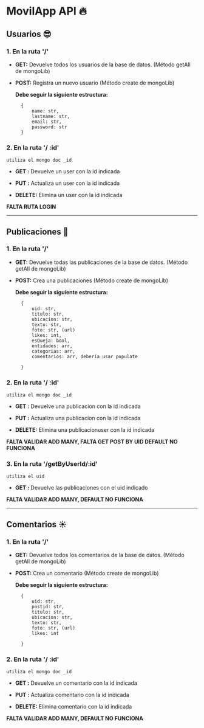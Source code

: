 # MovilApp API 🔥
 
## Usuarios 😎

### 1. En la ruta '/' 

- **GET:**  Devuelve todos los usuarios de la base de datos. (Método getAll de mongoLib)


- **POST:** Registra un nuevo usuario (Método create de mongoLib)


    **Debe seguir la siguiente estructura:**
        
        {
            name: str,
            lastname: str,
            email: str,
            password: str
        }




### 2. En la ruta '/ :id'  

    utiliza el mongo doc _id

- **GET :** Devuelve un user con la id indicada 

- **PUT :** Actualiza un user con la id indicada 

- **DELETE:** Elimina un user con la id indicada 

**FALTA RUTA LOGIN**

___

## Publicaciones 🦁

### 1. En la ruta '/' 
- **GET:**  Devuelve todas las publicaciones de la base de datos. (Método getAll de mongoLib)


- **POST:** Crea una publicaciones (Método create de mongoLib)


    **Debe seguir la siguiente estructura:**
        
        {
            uid: str,
            titulo: str,
            ubicacion: str,
            texto: str,
            foto: str, (url)
            likes: int, 
            esQueja: bool, 
            entidades: arr,
            categorias: arr,
            comentarios: arr, debería usar populate

        }




### 2. En la ruta '/ :id'  

    utiliza el mongo doc _id

- **GET :** Devuelve una publicacion con la id indicada 

- **PUT :** Actualiza una publicacion con la id indicada 

- **DELETE:** Elimina una publicacionuser con la id indicada 

**FALTA VALIDAR ADD MANY, FALTA GET POST BY UID DEFAULT NO FUNCIONA**

### 3. En la ruta '/getByUserId/:id'

    utiliza el uid

- **GET :** Devuelve las publicaciones con el uid indicado 

**FALTA VALIDAR ADD MANY, DEFAULT NO FUNCIONA**


___

## Comentarios ☀️

### 1. En la ruta '/' 
- **GET:**  Devuelve todos los comentarios de la base de datos. (Método getAll de mongoLib)


- **POST:** Crea un comentario (Método create de mongoLib)


    **Debe seguir la siguiente estructura:**
        
        {
            uid: str,
            postid: str,
            titulo: str,
            ubicacion: str,
            texto: str,
            foto: str, (url)
            likes: int

        }




### 2. En la ruta '/ :id'  

    utiliza el mongo doc _id

- **GET :** Devuelve un comentario con la id indicada 

- **PUT :** Actualiza comentario con la id indicada 

- **DELETE:** Elimina comentario con la id indicada 

**FALTA VALIDAR ADD MANY, DEFAULT NO FUNCIONA**